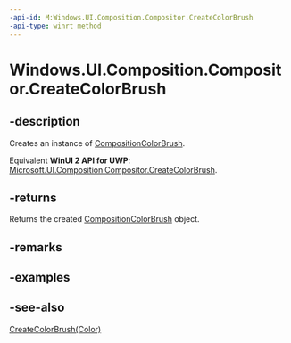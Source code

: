 ```yaml
---
-api-id: M:Windows.UI.Composition.Compositor.CreateColorBrush
-api-type: winrt method
---
```


<!-- Method syntax
public Windows.UI.Composition.CompositionColorBrush CreateColorBrush()
-->

# Windows.UI.Composition.Compositor.CreateColorBrush

## -description
Creates an instance of [CompositionColorBrush](compositioncolorbrush.md).

Equivalent **WinUI 2 API for UWP**: [Microsoft.UI.Composition.Compositor.CreateColorBrush](/windows/winui/api/microsoft.ui.composition.compositor.createcolorbrush).

## -returns
Returns the created [CompositionColorBrush](compositioncolorbrush.md) object.

## -remarks

## -examples

## -see-also
[CreateColorBrush(Color)](compositor_createcolorbrush_2129847002.md)
